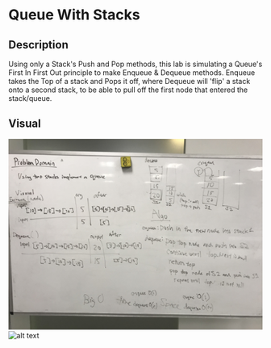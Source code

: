 # Queue With Stacks

## Description
Using only a Stack's Push and Pop methods, this lab is simulating a Queue's First In First Out principle to make Enqueue & Dequeue methods. Enqueue takes the Top of a stack and Pops it off, where Dequeue will 'flip' a stack onto a second stack, to be able to pull off the first node that entered the stack/queue. 

## Visual
![alt text](https://github.com/MinMaxed/Data-Structures-and-Algorithms/blob/master/assets/Whiteboard11.1.jpg)
![alt text](https://github.com/MinMaxed/Data-Structures-and-Algorithms/blob/master/assets/Whiteboard11.2.jpg)

